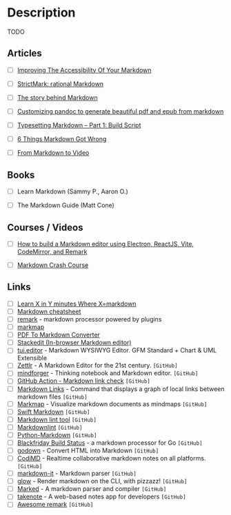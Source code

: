 # Description

TODO


## Articles

- [ ] [Improving The Accessibility Of Your Markdown](https://www.smashingmagazine.com/2021/09/improving-accessibility-of-markdown/)
- [ ] [StrictMark: rational Markdown](http://doc.replicated.cc/%5EWiki/strictmark.sm)
- [ ] [The story behind Markdown](https://capiche.com/e/markdown-history)
- [ ] [Customizing pandoc to generate beautiful pdf and epub from markdown](https://learnbyexample.github.io/customizing-pandoc/)
- [ ] [Typesetting Markdown – Part 1: Build Script](https://dave.autonoma.ca/blog/2019/05/22/typesetting-markdown-part-1/)
- [ ] [6 Things Markdown Got Wrong](https://www.swyx.io/markdown-mistakes/)
- [ ] [From Markdown to Video](https://www.narakeet.com/docs/script/)


## Books

- [ ] Learn Markdown (Sammy P., Aaron O.)
- [ ] The Markdown Guide (Matt Cone)


## Courses / Videos

- [ ] [How to build a Markdown editor using Electron, ReactJS, Vite, CodeMirror, and Remark](https://youtu.be/gxBis8EgoAg)
- [ ] [Markdown Crash Course](https://youtu.be/HUBNt18RFbo)


## Links

- [ ] [Learn X in Y minutes Where X=markdown](https://learnxinyminutes.com/docs/markdown/)
- [ ] [Markdown cheatsheet](https://devhints.io/markdown)
- [ ] [remark](https://remark.js.org/) - markdown processor powered by plugins
- [ ] [markmap](https://markmap.js.org/)
- [ ] [PDF To Markdown Converter](https://pdf2md.morethan.io/)
- [ ] [Stackedit (In-browser Markdown editor)](https://stackedit.io/)
- [ ] [tui.editor](https://github.com/nhn/tui.editor) - Markdown WYSIWYG Editor. GFM Standard + Chart & UML Extensible
- [ ] [Zettlr](https://github.com/Zettlr/Zettlr) - A Markdown Editor for the 21st century. `[GitHub]`
- [ ] [mindforger](https://github.com/dvorka/mindforger) - Thinking notebook and Markdown editor. `[GitHub]`
- [ ] [GitHub Action - Markdown link check](https://github.com/gaurav-nelson/github-action-markdown-link-check) `[GitHub]`
- [ ] [Markdown Links](https://github.com/tchayen/markdown-links) - Command that displays a graph of local links between markdown files `[GitHub]`
- [ ] [Markmap](https://github.com/dundalek/markmap) - Visualize markdown documents as mindmaps `[GitHub]`
- [ ] [Swift Markdown](https://github.com/apple/swift-markdown) `[GitHub]`
- [ ] [Markdown lint tool](https://github.com/markdownlint/markdownlint) `[GitHub]`
- [ ] [Markdownlint](https://github.com/DavidAnson/markdownlint) `[GitHub]`
- [ ] [Python-Markdown](https://github.com/Python-Markdown/markdown) `[GitHub]`
- [ ] [Blackfriday Build Status](https://github.com/russross/blackfriday) - a markdown processor for Go `[GitHub]`
- [ ] [godown](https://github.com/mattn/godown) - Convert HTML into Markdown `[GitHub]`
- [ ] [CodiMD](https://github.com/hackmdio/codimd) - Realtime collaborative markdown notes on all platforms. `[GitHub]`
- [ ] [markdown-it](https://github.com/markdown-it/markdown-it) - Markdown parser `[GitHub]`
- [ ] [glow](https://github.com/charmbracelet/glow) - Render markdown on the CLI, with pizzazz! `[GitHub]`
- [ ] [Marked](https://github.com/markedjs/marked) - A markdown parser and compiler `[GitHub]`
- [ ] [takenote](https://github.com/taniarascia/takenote) - A web-based notes app for developers `[GitHub]`
- [ ] [Awesome remark](https://github.com/remarkjs/awesome-remark) `[GitHub]`
